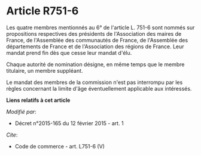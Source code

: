 # Article R751-6

Les quatre membres mentionnés au 6° de l'article L. 751-6 sont nommés sur propositions respectives des présidents de
l'Association des maires de France, de l'Assemblée des communautés de France, de l'Assemblée des départements de France et de
l'Association des régions de France. Leur mandat prend fin dès que cesse leur mandat d'élu.

Chaque autorité de nomination désigne, en même temps que le membre titulaire, un membre suppléant.

Le mandat des membres de la commission n'est pas interrompu par les règles concernant la limite d'âge éventuellement
applicable aux intéressés.

**Liens relatifs à cet article**

_Modifié par_:

  - Décret n°2015-165 du 12 février 2015 - art. 1

_Cite_:

  - Code de commerce - art. L751-6 (V)

